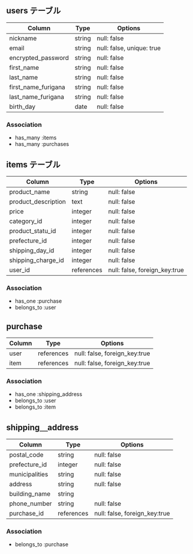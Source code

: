 ## users テーブル

| Column             |  Type     |   Options                  |
| ------------------ | --------- | -------------------------- |
| nickname           | string    | null: false                |
| email              | string    | null: false, unique: true  |
| encrypted_password | string    | null: false                |
| first_name         | string    | null: false                |
| last_name          | string    | null: false                |
| first_name_furigana| string    | null: false                |
| last_name_furigana | string    | null: false                |
| birth_day          | date      | null: false                |

### Association

- has_many :items
- has_many :purchases

## items テーブル

| Column              |  Type     |   Options                     |
| ------------------- | --------- | ----------------------------- |
| product_name        | string    | null: false                   |
| product_description | text      | null: false                   |
| price               | integer   | null: false                   |
| category_id         | integer   | null: false                   |
| product_statu_id    | integer   | null: false                   |
| prefecture_id       | integer   | null: false                   |
| shipping_day_id     | integer   | null: false                   |
| shipping_charge_id  | integer   | null: false                   |
| user_id             | references| null: false, foreign_key:true |

### Association

- has_one    :purchase
- belongs_to :user 

## purchase

| Column              |  Type      |   Options                     |
| ------------------- | ---------- | ----------------------------- |
| user                | references | null: false, foreign_key:true |
| item                | references | null: false, foreign_key:true |

### Association

- has_one     :shipping_address
- belongs_to  :user
- belongs_to  :item

## shipping＿address

| Column              |  Type     |   Options                   |
| ------------------- | --------- | --------------------------- |
| postal_code         | string    | null: false                 |
| prefecture_id       | integer   | null: false                 |
| municipalities      | string    | null: false                 |
| address             | string    | null: false                 |
| building_name       | string    |                             |
| phone_number        | string    | null: false                 |
| purchase_id         | references| null: false, foreign_key:true|

### Association

- belongs_to :purchase
